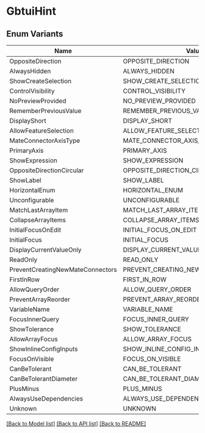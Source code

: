 # GbtuiHint

## Enum Variants

| Name | Value |
|---- | -----|
| OppositeDirection | OPPOSITE_DIRECTION |
| AlwaysHidden | ALWAYS_HIDDEN |
| ShowCreateSelection | SHOW_CREATE_SELECTION |
| ControlVisibility | CONTROL_VISIBILITY |
| NoPreviewProvided | NO_PREVIEW_PROVIDED |
| RememberPreviousValue | REMEMBER_PREVIOUS_VALUE |
| DisplayShort | DISPLAY_SHORT |
| AllowFeatureSelection | ALLOW_FEATURE_SELECTION |
| MateConnectorAxisType | MATE_CONNECTOR_AXIS_TYPE |
| PrimaryAxis | PRIMARY_AXIS |
| ShowExpression | SHOW_EXPRESSION |
| OppositeDirectionCircular | OPPOSITE_DIRECTION_CIRCULAR |
| ShowLabel | SHOW_LABEL |
| HorizontalEnum | HORIZONTAL_ENUM |
| Unconfigurable | UNCONFIGURABLE |
| MatchLastArrayItem | MATCH_LAST_ARRAY_ITEM |
| CollapseArrayItems | COLLAPSE_ARRAY_ITEMS |
| InitialFocusOnEdit | INITIAL_FOCUS_ON_EDIT |
| InitialFocus | INITIAL_FOCUS |
| DisplayCurrentValueOnly | DISPLAY_CURRENT_VALUE_ONLY |
| ReadOnly | READ_ONLY |
| PreventCreatingNewMateConnectors | PREVENT_CREATING_NEW_MATE_CONNECTORS |
| FirstInRow | FIRST_IN_ROW |
| AllowQueryOrder | ALLOW_QUERY_ORDER |
| PreventArrayReorder | PREVENT_ARRAY_REORDER |
| VariableName | VARIABLE_NAME |
| FocusInnerQuery | FOCUS_INNER_QUERY |
| ShowTolerance | SHOW_TOLERANCE |
| AllowArrayFocus | ALLOW_ARRAY_FOCUS |
| ShowInlineConfigInputs | SHOW_INLINE_CONFIG_INPUTS |
| FocusOnVisible | FOCUS_ON_VISIBLE |
| CanBeTolerant | CAN_BE_TOLERANT |
| CanBeTolerantDiameter | CAN_BE_TOLERANT_DIAMETER |
| PlusMinus | PLUS_MINUS |
| AlwaysUseDependencies | ALWAYS_USE_DEPENDENCIES |
| Unknown | UNKNOWN |


[[Back to Model list]](../README.md#documentation-for-models) [[Back to API list]](../README.md#documentation-for-api-endpoints) [[Back to README]](../README.md)


